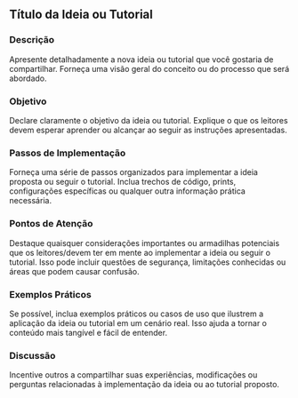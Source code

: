 ## Título da Ideia ou Tutorial

### Descrição
Apresente detalhadamente a nova ideia ou tutorial que você gostaria de compartilhar. Forneça uma visão geral do conceito ou do processo que será abordado.

### Objetivo
Declare claramente o objetivo da ideia ou tutorial. Explique o que os leitores devem esperar aprender ou alcançar ao seguir as instruções apresentadas.

### Passos de Implementação
Forneça uma série de passos organizados para implementar a ideia proposta ou seguir o tutorial. Inclua trechos de código, prints, configurações específicas ou qualquer outra informação prática necessária.

### Pontos de Atenção
Destaque quaisquer considerações importantes ou armadilhas potenciais que os leitores/devem ter em mente ao implementar a ideia ou seguir o tutorial. Isso pode incluir questões de segurança, limitações conhecidas ou áreas que podem causar confusão.

### Exemplos Práticos
Se possível, inclua exemplos práticos ou casos de uso que ilustrem a aplicação da ideia ou tutorial em um cenário real. Isso ajuda a tornar o conteúdo mais tangível e fácil de entender.

### Discussão
Incentive outros a compartilhar suas experiências, modificações ou perguntas relacionadas à implementação da ideia ou ao tutorial proposto.
